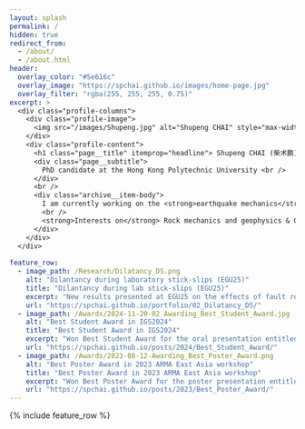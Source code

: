 ```yaml
---
layout: splash
permalink: /
hidden: true
redirect_from: 
  - /about/
  - /about.html
header:
  overlay_color: "#5e616c"
  overlay_image: "https://spchai.github.io/images/home-page.jpg"
  overlay_filter: "rgba(255, 255, 255, 0.75)"
excerpt: >
  <div class="profile-columns">
    <div class="profile-image">
      <img src="/images/Shupeng.jpg" alt="Shupeng CHAI" style="max-width: 250px; border-radius: 50%;" >
    </div>
    <div class="profile-content">
      <h1 class="page__title" itemprop="headline"> Shupeng CHAI (柴术鹏) </h1>
      <div class="page__subtitle">
        PhD candidate at the Hong Kong Polytechnic University <br /> 
      </div>
      <br /> 
      <div class="archive__item-body">
        I am currently working on the <strong>earthquake mechanics</strong> through integrated <em>laboratory experiments</em> and <em>numerical simulations</em>.  <br /> 
        <br />
        <strong>Interests on</strong> Rock mechanics and geophysics & Geotechnical engineering & Planetary Geomechanics & Mining backfill.
      </div>      
    </div>
  </div>
  
feature_row:
  - image_path: /Research/Dilatancy_DS.png
    alt: "Dilantancy during laboratory stick-slips (EGU25)"
    title: "Dilantancy during lab stick-slips (EGU25)"
    excerpt: "New results presented at EGU25 on the effects of fault roughness on dilatancy behavior observed from controlled laboratory experiments"
    url: "https://spchai.github.io/portfolio/02_Dilatancy_DS/"
  - image_path: /Awards/2024-11-20-02 Awarding_Best_Student_Award.jpg
    alt: "Best Student Award in IGS2024"
    title: "Best Student Award in IGS2024"
    excerpt: "Won Best Student Award for the oral presentation entitled New insights into stress conditions on rock discontinuities in laboratory shear tests in the <em>2024 International Geomechanics</em> Conference"
    url: "https://spchai.github.io/posts/2024/Best_Student_Award/"
  - image_path: /Awards/2023-08-12-Awarding_Best_Poster_Award.png
    alt: "Best Poster Award in 2023 ARMA East Asia workshop"
    title: "Best Poster Award in 2023 ARMA East Asia workshop"
    excerpt: "Won Best Poster Award for the poster presentation entitled Stress analyses of laboratory shear tests in <em>2023 ARMA East Asia Geomechanics Workshop</em> held on 11 – 12 August in Hong Kong"
    url: "https://spchai.github.io/posts/2023/Best_Poster_Award/"
---
```


{% include feature_row %}


<!-- 
header:
  overlay_color: "#5e616c"
  overlay_image: "https://spchai.github.io/images/home-page.jpg"

<br />      
    <div class="body-social-links">
      <a href="mailto:shupeng.chai@connect.polyu.hk">
        <img src="/images/icons/email.svg" alt="Email" class="icon-pad-right" style="height:32px;">
      </a>
      <a href="https://scholar.google.com/citations?user=xyXuDXUAAAAJ&hl=en">
        <img src="/images/icons/google-scholar.svg" alt="Google Scholar" class="icon-pad-right" style="height:32px;">
      </a>
      <a href="https://orcid.org/0000-0003-3600-6132">
        <img src="/images/icons/orcid.svg" alt="ORCID" class="icon-pad-right" style="height:32px;">
      </a>
      <a href="https://www.researchgate.net/profile/Shupeng-Chai">
        <img src="/images/icons/researchgate.svg" alt="ResearchGate" class="icon-pad-right" style="height:32px;">
      </a>
      <a href="https://www.scopus.com/authid/detail.uri?authorId=57908582600">
        <img src="/images/icons/scopus.svg" alt="Scopus" class="icon-pad-right" style="height:32px;">
      </a>
      <a href="https://www.linkedin.com/in/chaishupeng/?locale=en_US">
        <img src="/images/icons/linkedin.svg" alt="LinkedIn" class="icon-pad-right" style="height:32px;">
      </a>
      <a href="https://spchai.github.io/files/CV_ShupengChai_250407.pdf">
        <img src="/images/icons/cv.svg" alt="CV" class="icon-pad-right" style="height:32px;">
      </a>
    </div> -->